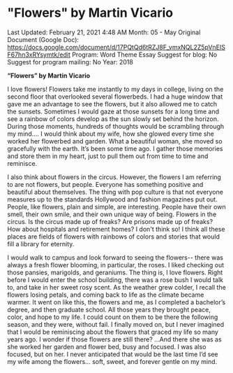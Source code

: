 # "Flowers" by Martin Vicario

Last Updated: February 21, 2021 4:48 AM
Month: 05 - May
Original Document (Google Doc): https://docs.google.com/document/d/17PQtQd6tRZJ8F_vmxNQL2Z5pVnEISF67hn3xRYsymtk/edit
Program: Word Theme Essay
Suggest for blog: No
Suggest for program mailing: No
Year: 2018

**“Flowers” by Martin Vicario**

I love flowers! Flowers take me instantly to my days in college, living on the second floor that overlooked several flowerbeds. I had a huge window that gave me an advantage to see the flowers, but it also allowed me to catch the sunsets. Sometimes I would gaze at those sunsets for a long time and see a rainbow of colors develop as the sun slowly set behind the horizon. During those moments, hundreds of thoughts would be scrambling through my mind…. I would think about my wife, how she glowed every time she worked her flowerbed and garden. What a beautiful woman, she moved so gracefully with the earth. It’s been some time ago. I gather those memories and store them in my heart, just to pull them out from time to time and reminisce.

I also think about flowers in the circus. However, the flowers I am referring to are not flowers, but people. Everyone has something positive and beautiful about themselves. The thing with pop culture is that not everyone measures up to the standards Hollywood and fashion magazines put out. People, like flowers, plain and simple, are interesting. People have their own smell, their own smile, and their own unique way of being. Flowers in the circus. Is the circus made up of freaks? Are prisons made up of freaks? How about hospitals and retirement homes? I don't think so! I think all these places are fields of flowers with rainbows of colors and stories that would fill a library for eternity.

I would walk to campus and look forward to seeing the flowers-- there was always a fresh flower blooming, in particular, the roses. I liked checking out those pansies, marigolds, and geraniums. The thing is, I love flowers. Right before I would enter the school building, there was a rose bush I would talk to, and take in her sweet rosy scent. As the weather grew colder, I recall the flowers losing petals, and coming back to life as the climate became warmer. It went on like this, the flowers and me, as I completed a bachelor’s degree, and then graduate school. All those years they brought peace, color, and hope to my life. I could count on them to be there the following season, and they were, without fail. I finally moved on, but I never imagined that I would be reminiscing about the flowers that graced my life so many years ago. I wonder if those flowers are still there? ...And there she was as she worked her garden and flower bed, busy and focused. I was also focused, but on her. I never anticipated that would be the last time I’d see my wife among the flowers… soft, sweet, and forever gentle on my mind.